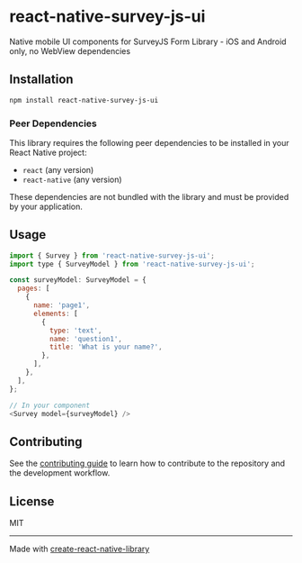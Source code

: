# react-native-survey-js-ui

Native mobile UI components for SurveyJS Form Library - iOS and Android only, no WebView dependencies

## Installation

```sh
npm install react-native-survey-js-ui
```

### Peer Dependencies

This library requires the following peer dependencies to be installed in your React Native project:

- `react` (any version)
- `react-native` (any version)

These dependencies are not bundled with the library and must be provided by your application.

## Usage

```js
import { Survey } from 'react-native-survey-js-ui';
import type { SurveyModel } from 'react-native-survey-js-ui';

const surveyModel: SurveyModel = {
  pages: [
    {
      name: 'page1',
      elements: [
        {
          type: 'text',
          name: 'question1',
          title: 'What is your name?',
        },
      ],
    },
  ],
};

// In your component
<Survey model={surveyModel} />
```


## Contributing

See the [contributing guide](CONTRIBUTING.md) to learn how to contribute to the repository and the development workflow.

## License

MIT

---

Made with [create-react-native-library](https://github.com/callstack/react-native-builder-bob)
